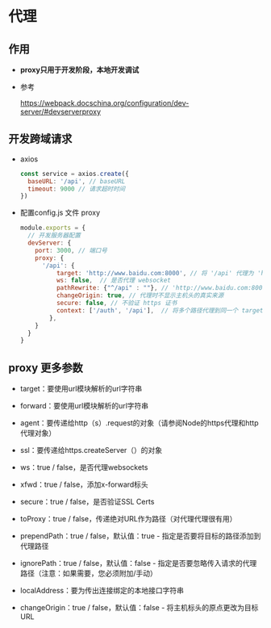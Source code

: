 # 代理

## 作用

+ **proxy只用于开发阶段，本地开发调试**

+ 参考

    <https://webpack.docschina.org/configuration/dev-server/#devserverproxy>

## 开发跨域请求

+ axios

  ```js
  const service = axios.create({
    baseURL: '/api', // baseURL
    timeout: 9000 // 请求超时时间
  })
  ```

+ 配置config.js 文件 proxy

  ```js
  module.exports = {
    // 开发服务器配置
    devServer: {
      port: 3000, // 端口号
      proxy: {
        '/api': {
            target: 'http://www.baidu.com:8000', // 将 '/api' 代理为 'http://www.baidu.com:8000/api'
            ws: false,  // 是否代理 websocket
            pathRewrite: {"^/api" : ""}, // 'http://www.baidu.com:8000/api' 重写为 'http://www.baidu.com:8000/'
            changeOrigin: true, // 代理时不显示主机头的真实来源
            secure: false, // 不验证 https 证书
            context: ['/auth', '/api'],  // 将多个路径代理到同一个 target 下
          },
      }
    }
  }
  ```

## proxy 更多参数

+ target：要使用url模块解析的url字符串

+ forward：要使用url模块解析的url字符串

+ agent：要传递给http（s）.request的对象（请参阅Node的https代理和http代理对象）

+ ssl：要传递给https.createServer（）的对象

+ ws：true / false，是否代理websockets

+ xfwd：true / false，添加x-forward标头

+ secure：true / false，是否验证SSL Certs

+ toProxy：true / false，传递绝对URL作为路径（对代理代理很有用）

+ prependPath：true / false，默认值：true - 指定是否要将目标的路径添加到代理路径

+ ignorePath：true / false，默认值：false - 指定是否要忽略传入请求的代理路径（注意：如果需要，您必须附加/手动）

+ localAddress：要为传出连接绑定的本地接口字符串

+ changeOrigin：true / false，默认值：false - 将主机标头的原点更改为目标URL
